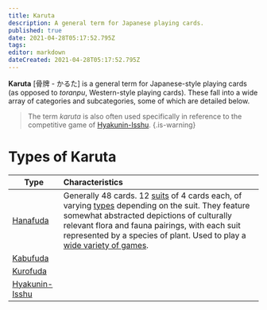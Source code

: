 ```yaml
---
title: Karuta
description: A general term for Japanese playing cards.
published: true
date: 2021-04-28T05:17:52.795Z
tags: 
editor: markdown
dateCreated: 2021-04-28T05:17:52.795Z
---
```


**Karuta** [骨牌 - かるた] is a general term for Japanese-style playing cards (as opposed to *toranpu*, Western-style playing cards). These fall into a wide array of categories and subcategories, some of which are detailed below.

> The term *karuta* is also often used specifically in reference to the competitive game of [Hyakunin-Isshu](/en/hyakunin-isshu).
{.is-warning}

# Types of Karuta
|Type|Characteristics|
|---|:---|
|[Hanafuda](/en/hanafuda)|Generally 48 cards. 12 [suits](/en/hanafuda/suits) of 4 cards each, of varying [types](/en/hanafuda/types) depending on the suit. They feature somewhat abstracted depictions of culturally relevant flora and fauna pairings, with each suit represented by a species of plant. Used to play a [wide variety of games](/en/hanafuda/games).|
|[Kabufuda](/en/kabufuda)||
|[Kurofuda](/en/kurofuda)||
|[Hyakunin-Isshu](/en/hyakunin-isshu)||
